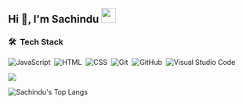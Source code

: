 <!--<p align="center">
  <img src="https://github.com/thompsonemerson/thompsonemerson/raw/master/cover-thompson.png" height="180"/>
</p> -->

<h2 align="left">Hi 👋, I'm Sachindu <img src="https://media.giphy.com/media/TEnXkcsHrP4YedChhA/giphy.gif" width="30"> </h2>

### 🛠 &nbsp;Tech Stack

![JavaScript](https://img.shields.io/badge/-JavaScript-05122A?style=flat&logo=javascript)&nbsp;
![HTML](https://img.shields.io/badge/-HTML-05122A?style=flat&logo=HTML5)&nbsp;
![CSS](https://img.shields.io/badge/-CSS-05122A?style=flat&logo=CSS3&logoColor=1572B6)&nbsp;
![Git](https://img.shields.io/badge/-Git-05122A?style=flat&logo=git)&nbsp;
![GitHub](https://img.shields.io/badge/-GitHub-05122A?style=flat&logo=github)&nbsp;
![Visual Studio Code](https://img.shields.io/badge/-Visual%20Studio%20Code-05122A?style=flat&logo=visual-studio-code&logoColor=007ACC)&nbsp;

[![](https://activity-graph.herokuapp.com/graph?username=sachinduA&theme=tokyonight)](https://git.io/praveenscience)

![Sachindu's Top Langs](https://github-readme-stats.vercel.app/api/top-langs/?username=sachindua&theme=tokyonight&layout=compact)




